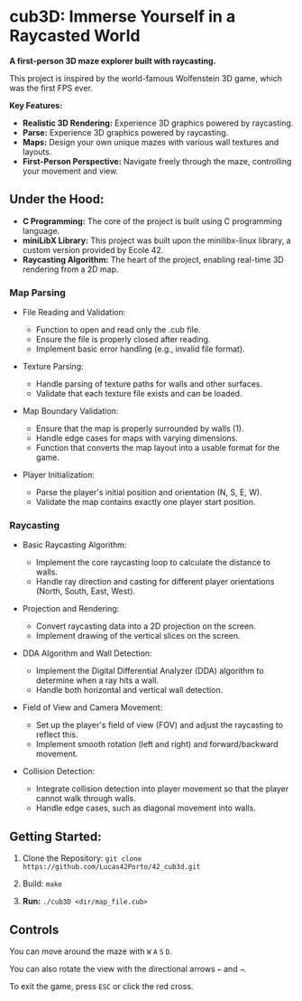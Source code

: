 # cub3D: Immerse Yourself in a Raycasted World

**A first-person 3D maze explorer built with raycasting.**

This project is inspired by the world-famous Wolfenstein 3D game, which was the first FPS ever.

**Key Features:**

* **Realistic 3D Rendering:** Experience 3D graphics powered by raycasting.
* **Parse:** Experience 3D graphics powered by raycasting.
* **Maps:** Design your own unique mazes with various wall textures and layouts.
* **First-Person Perspective:** Navigate freely through the maze, controlling your movement and view.

## Under the Hood:
* **C Programming:** The core of the project is built using C programming language.
* **miniLibX Library:** This project was built upon the minilibx-linux library, a custom version provided by Ecole 42.
* **Raycasting Algorithm:** The heart of the project, enabling real-time 3D rendering from a 2D map.


### Map Parsing
   - File Reading and Validation:
     - Function to open and read only the .cub file.
     - Ensure the file is properly closed after reading.
     - Implement basic error handling (e.g., invalid file format).
   
   - Texture Parsing:
     - Handle parsing of texture paths for walls and other surfaces.
     - Validate that each texture file exists and can be loaded.
       
   - Map Boundary Validation:
     - Ensure that the map is properly surrounded by walls (1).
     - Handle edge cases for maps with varying dimensions.
     - Function that converts the map layout into a usable format for the game.

   - Player Initialization:
     - Parse the player's initial position and orientation (N, S, E, W).
     - Validate the map contains exactly one player start position.
   

### Raycasting
   - Basic Raycasting Algorithm:
     - Implement the core raycasting loop to calculate the distance to walls.
     - Handle ray direction and casting for different player orientations (North, South, 
	 East, West).
   
   - Projection and Rendering:
     - Convert raycasting data into a 2D projection on the screen.
     - Implement drawing of the vertical slices on the screen.
   
   - DDA Algorithm and Wall Detection:
     - Implement the Digital Differential Analyzer (DDA) algorithm to determine when a ray 
	 hits a wall.
     - Handle both horizontal and vertical wall detection.
   
   - Field of View and Camera Movement:
     - Set up the player's field of view (FOV) and adjust the raycasting to reflect this.
     - Implement smooth rotation (left and right) and forward/backward movement.

   - Collision Detection:
     - Integrate collision detection into player movement so that the player cannot walk 
	 through walls.
     - Handle edge cases, such as diagonal movement into walls.


## Getting Started:

1. Clone the Repository:
   ``
   git clone https://github.com/Lucas42Porto/42_cub3d.git
  ``

2. Build:
   ``
    make
  ``
  
3. **Run:**
   ``
   ./cub3D <dir/map_file.cub>
  ``

## Controls

You can move around the maze with ``W`` ``A`` ``S`` ``D``.

You can also rotate the view with the directional arrows ``←`` and ``→``.

To exit the game, press ``ESC`` or click the red cross.
  
